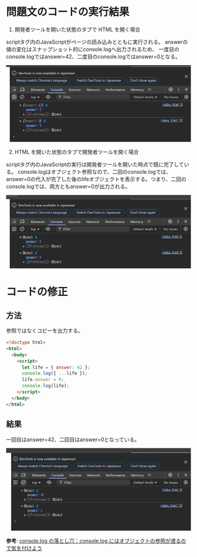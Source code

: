 # 問題文のコードの実行結果

1. 開発者ツールを開いた状態のタブで HTML を開く場合

scriptタグ内のJavaScriptがページの読み込みとともに実行される。
answerの値の変化はスナップショット的にconsole.logへ出力されるため、
一度目のconsole.logではanswer=42、二度目のconsole.logではanswer=0となる。

![Alt text](image.png)

2. HTML を開いた状態のタブで開発者ツールを開く場合

scriptタグ内のJavaScriptの実行は開発者ツールを開いた時点で既に完了している。
console.logはオブジェクト参照なので、二回のconsole.logでは、answer=0の代入が完了した後のlifeオブジェクトを表示する。つまり、二回のconsole.logでは、両方ともanswer=0が出力される。

![Alt text](image-1.png)

# コードの修正

## 方法

参照ではなくコピーを出力する。

```html
<!doctype html>
<html>
  <body>
    <script>
      let life = { answer: 42 };
      console.log({ ...life });
      life.answer = 0;
      console.log(life);
    </script>
  </body>
</html>
```

## 結果

一回目はanswer=42、二回目はanswer=0となっている。

![Alt text](image-2.png)

**参考**: [console.log の落とし穴：console.log にはオブジェクトの参照が渡るので気を付けよう](https://qiita.com/POPOPON/items/edc7a522d2ee9a50cc3a)
